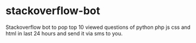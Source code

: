 # stackoverflow-bot
Stackoverflow bot to pop top 10 viewed questions of python php js css and html in last 24 hours and send it via sms to you.
